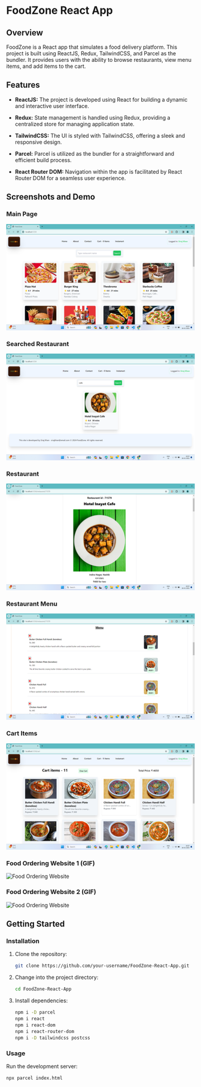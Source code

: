 # FoodZone React App

## Overview

FoodZone is a React app that simulates a food delivery platform. This project is built using ReactJS, Redux, TailwindCSS, and Parcel as the bundler. 
It provides users with the ability to browse restaurants, view menu items, and add items to the cart.

## Features

- **ReactJS:** The project is developed using React for building a dynamic and interactive user interface.

- **Redux:** State management is handled using Redux, providing a centralized store for managing application state.

- **TailwindCSS:** The UI is styled with TailwindCSS, offering a sleek and responsive design.

- **Parcel:** Parcel is utilized as the bundler for a straightforward and efficient build process.

- **React Router DOM:** Navigation within the app is facilitated by React Router DOM for a seamless user experience.


## Screenshots and Demo

### Main Page
![Main Page](./Main%20Page.png)

### Searched Restaurant
![Searched Restaurant](./Searched%20Restaurant.png)

### Restaurant
![Restaurant](./Restaurant.png)

### Restaurant Menu
![Restaurant Menu](./Restaurant%20Menu.png)

### Cart Items
![Cart Items](./Cart%20Items.png)

### Food Ordering Website 1 (GIF)
![Food Ordering Website](./Food%20Ordering%20Website1.gif)

### Food Ordering Website 2 (GIF)
![Food Ordering Website](./Food%20Ordering%20Website2.gif)


## Getting Started

### Installation

1. Clone the repository:

    ```bash
    git clone https://github.com/your-username/FoodZone-React-App.git
    ```

2. Change into the project directory:

    ```bash
    cd FoodZone-React-App
    ```

3. Install dependencies:

    ```bash
    npm i -D parcel
    npm i react
    npm i react-dom
    npm i react-router-dom
    npm i -D tailwindcss postcss
    ```

### Usage

Run the development server:

```bash
npx parcel index.html




